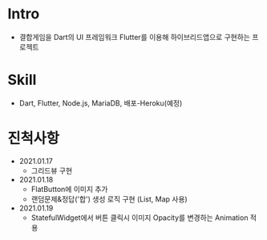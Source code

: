 # Intro
- 결합게임을 Dart의 UI 프레임워크 Flutter를 이용해 하이브리드앱으로 구현하는 프로젝트

# Skill
- Dart, Flutter, Node.js, MariaDB, 배포-Heroku(예정)

# 진척사항
- 2021.01.17
  - 그리드뷰 구현
- 2021.01.18
  - FlatButton에 이미지 추가
  - 랜덤문제&정답('합') 생성 로직 구현 (List, Map 사용)
- 2021.01.19
  - StatefulWidget에서 버튼 클릭시 이미지 Opacity를 변경하는 Animation 적용
